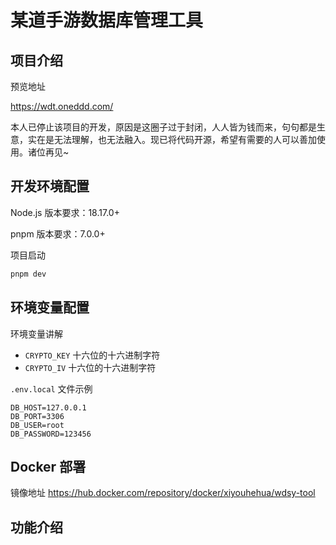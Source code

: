 # 某道手游数据库管理工具

## 项目介绍

预览地址

https://wdt.oneddd.com/

本人已停止该项目的开发，原因是这圈子过于封闭，人人皆为钱而来，句句都是生意，实在是无法理解，也无法融入。现已将代码开源，希望有需要的人可以善加使用。诸位再见~

## 开发环境配置

Node.js 版本要求：18.17.0+

pnpm 版本要求：7.0.0+

项目启动

```bash
pnpm dev
```

## 环境变量配置

环境变量讲解

- `CRYPTO_KEY` 十六位的十六进制字符
- `CRYPTO_IV` 十六位的十六进制字符

`.env.local` 文件示例

```env
DB_HOST=127.0.0.1
DB_PORT=3306
DB_USER=root
DB_PASSWORD=123456
```

## Docker 部署

镜像地址 https://hub.docker.com/repository/docker/xiyouhehua/wdsy-tool

## 功能介绍
